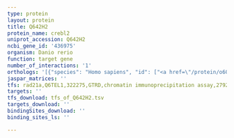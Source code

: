 ```yaml
---
type: protein
layout: protein
title: Q642H2
protein_name: crebl2
uniprot_accession: Q642H2
ncbi_gene_id: '436975'
organism: Danio rerio
function: target gene
number_of_interactions: '1'
orthologs: '[{"species": "Homo sapiens", "id": ["<a href=\"/protein/o60519\">O60519</a>"]}, {"species": "Mus musculus", "id": ["<a href=\"/protein/a0a0r4j0d8\">A0A0R4J0D8</a>"]}, {"species": "Rattus norvegicus", "id": ["<a href=\"/protein/a0a0g2jys9\">A0A0G2JYS9</a>"]}]'
jaspar_matrices: ''
tfs: rad21a,Q6TEL1,322275,GTRD,chromatin immunoprecipitation assay,27924024%5Buid%5D,No
targets: ''
tfs_download: tfs_of_Q642H2.tsv
targets_download: ''
bindingSites_download: ''
binding_sites_ls: ''

---
```

